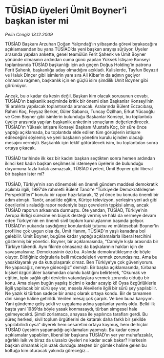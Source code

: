 # TÜSİAD üyeleri Ümit Boyner’i başkan ister mi

*Pelin Cengiz 13.12.2009*

<div class="taraf_structure_2col_1zq">
<div class="margen_n">



 <p>TÜSİAD Başkanı Arzuhan Doğan Yalçındağ’ın yılbaşında görevi bırakacağını açıklamasından bu yana TÜSİAD’da yeni başkan arayışı sürüyor. Üyeler arasında yapılan ankette, genel teamülün Ferit Şahenk ve Ümit Boyner yönünde olmasının ardından cuma günü yapılan Yüksek İstişare Konseyi toplantısında TÜSİAD başkanlığı için adı geçen Doğuş Holding’in patronu Ferit Şahenk, başkanlığa aday olmadığını açıkladı. Kulislerde, Tayfun Beyazıt ve Haluk Dinçer gibi isimlerin yanı sıra Ali Kibar’ın da adının geçiyor olmasına rağmen, başkanlık için en güçlü isim şimdilik Ümit Boyner gibi görünüyor. <br/><br/>Ancak, bu o kadar da kesin değil. Başkan kim olacak sorusunun cevabı, TÜSİAD’ın başkanlık seçiminde kritik bir önemi olan Başkanlar Konseyi’nin 18 aralıkta yapılacak toplantısında aranacak. Aralarında Bülent Eczacıbaşı, Rahmi Koç, Feyyaz Berker, Güler Sabancı, Tuncay Özilhan, Erkut Yücaoğlu ve Cem Boyner gibi isimlerin bulunduğu Başkanlar Konseyi, bu toplantıda üyeler arasında yapılan başkanlık anketinin sonuçlarını değerlendirecek. TÜSİAD’ın Yüksek İstişare Konseyi Başkanı Mustafa Koç, bir süre önce yaptığı açıklamada, bu toplantıda elde edilen tüm görüşlerin istişare edileceğini söylemiş ve yeni başkanın yönetim kurulu içinden olacağı mesajını vermişti. Başkanlık için teklif götürülecek isim, bu toplantıdan sonra ortaya çıkacak. <br/><br/>TÜSİAD tarihinde ilk kez bir kadını başkan seçtikten sonra hemen ardından ikinci kez kadın başkan seçilmesini istemeyen üyelerin de bulunduğu duyumuna fazla kulak asmazsak, TÜSİAD üyeleri, Ümit Boyner gibi liberal bir başkan ister mi? <br/><br/>TÜSİAD, Türkiye’nin son dönemdeki en önemli gündem maddesi demokratik açılımla ilgili, 1997’de rahmetli Bülent Tanör’e “Türkiye’de Demokratikleşme Perspektifleri” konulu bir rapor hazırlatarak, 12 yıl önce bu konuda önemli bir adım atmıştı. Tanör, anadilde eğitim, Kürtçe televizyon, yerleşim yeri adı gibi önerilerini sıraladığı rapor nedeniyle bazı çevrelerin tepkisi almış, ancak TÜSİAD raporun arkasında durmuştu. Öte yandan, TÜSİAD, Türkiye’nin Avrupa Birliği sürecine en büyük desteği vermiş ve hâlâ da vermeye devam eden Türkiye’nin en önemli sivil toplum kuruluşlarının başında geliyor. TÜSİAD’ın yukarıda saydığımız konulardaki tutumu ve müktesebatı Boyner’in profiline çok uygun olsa da, Ümit Hanım, TÜSİAD’ın yaşlı kanadına bol gelebilir. Ümit Boyner, bugüne kadar yaptığı açıklamalarla liberal tercihini göstermiş bir yönetici. Boyner, bir açıklamasında, “Camiyle kışla arasında bir Türkiye tükendi. Aynı fikirde olmasanız da başkalarının hakları için de savaşmalısınız. Demokrasinin özü bu. Aslında demokratikleşme de böyle oluyor. Bildiğiniz doğrularla belli mücadeleleri vermek zorundasınız. Ama bu yasaklayarak ya da kutuplaşarak olmaz. Ben Türkiye’ye çok güveniyorum. Ne yapacağız, nereye gideceğiz” demişti. Bir başka açıklamasında, türbana kişisel özgürlükler bakımından olumlu baktığını belirterek, “Okumak ve eğitim, tıpkı sağlık gibi devletin vatandaşlara vermek zorunda olduğu bir konu. Ama olayın bugün yapılış biçimi o kadar acayip ki! Oysa özgürlüklerle ilgili yapılacak bir sürü şey var, mesela Alevilerle ilgili bir sürü şey yapılabilir. Ne yazık ki türban sadece bir amaç olarak ortaya kondu. Bir de tamamen dini simge haline getirildi. Verilen mesaj çok çarpık. Ve ben buna karşıyım. Yani gündeme geliş şekli ve uygulama adına yapılanlar yanlış oldu. Belki ilk başta yani 1989’da böyle yasak konmasaydı, türban simgesel hale gelmeyecekti. Şimdi zorlamaca, anayasa ile yapılınca tarafları gerdi. Bu süreç herkesi, sivil toplum örgütlerini de katarak daha farklı bir şekilde yapılabilirdi oysa” diyerek hem cesaretini ortaya koymuş, hem de hiçbir TÜSİAD üyesinin yapamadığı açıklamaları yapmıştı. Bu kadar cesur açıklamalar yapabilen, liberal bir başkana TÜSİAD’ın yer yer muhafazakâr, ağırlıklı laik ve biraz da ulusalcı üyeleri ne kadar sıcak bakar? Herkesin başkan olmamak için uzak durduğu ateşten bir gömlek haline gelen bu koltuğa kim oturacak yakında göreceğiz...</p>
<br/>
<br/>
<br/>



<br/>


<div id="taraf_not">
</div>

</div>


</div>
